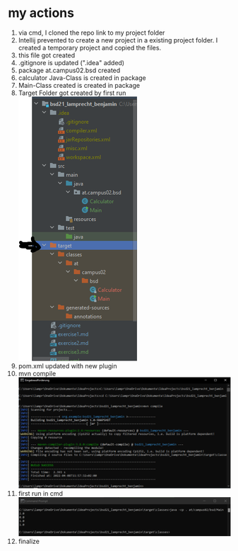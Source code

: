 # my actions

1. via cmd, I cloned the repo link to my project folder
2. Intellij prevented to create a new project in a existing project folder. I created a temporary project and copied the files.
3. this file got created
4. .gitignore is updated (".idea" added)
5. package at.campus02.bsd created
6. calculator Java-Class is created in package
7. Main-Class created is created in package
8. Target Folder got created by first run\
![new Folder](targetFolder.png)
9. pom.xml updated with new plugin
10. mvn compile\
![mvn compile](mvnCompile.png)
11. first run in cmd\
![firstrun](cmd_firstrun.png)
12. finalize


